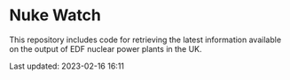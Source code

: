 # Nuke Watch

This repository includes code for retrieving the latest information available on the output of EDF nuclear power plants in the UK.

Last updated: 2023-02-16 16:11